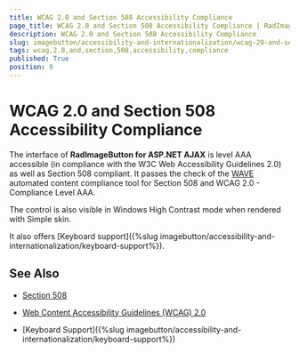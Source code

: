```yaml
---
title: WCAG 2.0 and Section 508 Accessibility Compliance
page_title: WCAG 2.0 and Section 508 Accessibility Compliance | RadImageButton for ASP.NET AJAX Documentation
description: WCAG 2.0 and Section 508 Accessibility Compliance
slug: imagebutton/accessibility-and-internationalization/wcag-20-and-section-508-accessibility-compliance
tags: wcag,2.0,and,section,508,accessibility,compliance
published: True
position: 0
---
```


# WCAG 2.0 and Section 508 Accessibility Compliance

The interface of **RadImageButton for ASP.NET AJAX** is level AAA accessible (in compliance with the W3C Web Accessibility Guidelines 2.0) as well as Section 508 compliant. It passes the check of the [WAVE](http://wave.webaim.org/) automated content compliance tool for Section 508 and WCAG 2.0 - Compliance Level AAA.

The control is also visible in Windows High Contrast mode when rendered with Simple skin.

It also offers [Keyboard support]({%slug imagebutton/accessibility-and-internationalization/keyboard-support%}).

## See Also

 * [Section 508](http://www.section508.gov/)

 * [Web Content Accessibility Guidelines (WCAG) 2.0](http://www.w3.org/TR/WCAG/)

 * [Keyboard Support]({%slug imagebutton/accessibility-and-internationalization/keyboard-support%})
